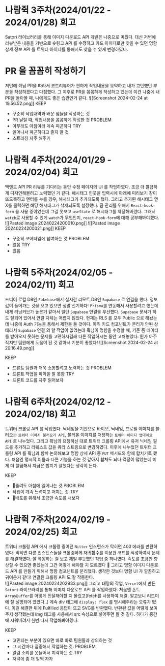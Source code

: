 # 나람쥑 3주차(2024/01/22 - 2024/01/28) 회고
Satori 라이브러리를 통해 이미지 다운로드 API 개발은 나중으로 미뤘다. 대신 저번에 리뷰받은 내용을 기반으로 숏링크 API 를 수정하고 카드 아이디로만 찾을 수 있던 명함 상세 정보 API 를 트위터 아이디를 통해서도 찾을 수 있게 변경하였다. 
# PR 을 꼼꼼히 작성하기
저번에 쥑님 PR을 따라서 코드리뷰어가 편하게 작업내용을 요약하고 내가 고민했던 부분을 작성하겠다고 다짐했다. 그 이후로 PR을 꼼꼼하게 작성하고 있는데 이건 나중에 내 PR을 돌아볼 때, 나에게도 좋은 습관인거 같다. 
![[Screenshot 2024-02-24 at 19.56.52.png]]
KEEP
- 꾸준히 작업내역과 배운 점들을 작성하는 것
- PR 날릴 때, 작업내용을 꼼꼼하게 작성한 것
PROBLEM
- 아무래도 아침이라 계속 피곤하다
TRY
- 일어나서 피곤하다고 졸지 말 것
- 스트레칭 자주 해주기
# 나람쥑 4주차(2024/01/29 - 2024/02/04) 회고
백엔드 API PR 리뷰를 기다리는 동안 수정 페이지의 UI 를 작업하였다. 조금 더 깔끔하게 디자인해볼려고 노력했던 거 같다. 해시태그 인풋을 입력시에 아래에 미리보기 창이 뜨도록하고 엔터를 누를 경우, 해시태그가 추가되도록 했다. 그리고 추가된 해시태그 옆 X를 클릭하면 해당 해시태그가 삭제되도록 설정했다. 
폼 관리를 위해서 `React-hook-form` 을 사용 중이었는데 그걸 못보고 `useState` 로 해시태그를 저장해버렸다. 그래서 `watch`로 사용할 수 있게 `watch`가 무엇인지, `react-hook-form`에 대해 공부해봐야겠다.
![[Pasted image 20240224200010.png]]
![[Pasted image 20240224200021.png]]
KEEP
- 꾸준히 코어타임에 참여하는 것
PROBLEM
- 없음
TRY
- 없음
# 나람쥑 5주차(2024/02/05 - 2024/02/11) 회고
드디어 로컬 DB인 `Fakebase`에서 실시간 리모트 DB인 `Supabase` 로 연결을 했다. 정보값이 들어가는 것을 보고 있으면 정말 신기하다! `Prisma`를 연동해서 사용할려고 했는데 내게 러닝커브가 높은거 같아서 일단 `Supabase` 연결을 우선했다. `Supabase` 문서가 하도 잘되어 있어서 연결 자체는 어렵지 않았다. 현재는 RLS 를 모두 Public 으로 해놨는데 나중에 Auth 기능을 통해서 제한을 둘 것이다. 
아직 카드 컴포넌트가 분리가 안된 상태라서 `Supabase` 연결 외 할 작업이 없었는데 쥑님이 명함을 수정할 때, 기존 폼 데이터를 받아오지 못하는 문제를 고민하시길래 다른 작업하시는 동안 고쳐놓았다. 뭔가 아주 작지만 팀원에게 도움이 된 것 같아서 기분이 좋았다! 
![[Screenshot 2024-02-24 at 20.16.49.png]]

KEEP
- 프론트 팀원과 더욱 소통할려고 노력하는 것
PROBLEM
- 프론트 작업을 파악을 잘 못함
TRY
- 프론트 코드를 자주 읽어보자
# 나람쥑 6주차(2024/02/12 - 2024/02/18) 회고
트위터 크롤링 API 를 작업했다. 닉네임을 기반으로 바이오, 닉네임, 프로필 이미지를 불러오는 `트위터 이미지 불러오기 API`, 불러온 이미지를 저장하는 `트위터 이미지 업데이트 API` 로 나누었다. 그리고 쥑님의 요청하신 대로 트위터 크롤링 API에서 유저 닉네임 필드를 추가하고 리퀘스트 값을 쿼리 스트링으로 변경하였다. 
이후에 나누었던 트위터 크롤링 API 를 쥑님과 함께 논의해보고 명함 상세 API 중 `PUT` 메서드와 함께 합치기로 했다. 처음엔 명시적 이름과 다른 기능을 하는 것 같아서 합쳐도 되나 걱정이 많았는데 이게 더 깔끔해서 지금은 합치기 잘했다는 생각이 든다. 

KEEP
- 졸려도 아침에 일어나는 것
PROBLEM
- 작업이 계속 느려지고 쳐지는 것
TRY
- 배포를 위해서 조금만 속도를 내보자
# 나람쥑 7주차(2024/02/19 - 2024/02/25) 회고
트위터 크롤링 API 에서 크롤링 중이던 `Nitter` 인스턴스가 막히면 403 에러를 반환하였다. 막히면 다른 인스턴스들을 크롤링하게 재귀함수를 이용한 코드를 작성하여서 문제를 해결하였다. 잘 작동하는 걸 보고 제일 뿌듯했던 작업 중 하나였다. 속도를 조금만 향상할 수 있으면 좋겠는데 그건 어떻게 해야할 지 모르겠다 🤣
그리고 명함 이미지 다운로드 API 를 만들기 위해서 명함 컴포넌트를 분리했다. 생각한 것보다 명함 UI 가 깔끔하고 귀여운거 같다! 연결된 크롤링 API 도 잘 작동한다.  
![[Pasted image 20240224202933.png]]
그리고 대망의 작업, `Vercel`에서 만든 `Satori` 라이브러리를 통해 이미지 다운로드 API 를 작업하였다. 처음엔 폰트 `ArrayBuffer`를 어떻게 전달해야할 지 몰랐고(fetch를 사용하여 해결. 알고보니 리드미에 잘 설명되어 있었다..) 계속 div 태그에 `display: flex` 를 명시해주라는 오류가 떴다. 이걸 해결한 뒤에 Fulfilled 응답이 뜨고 SVG를 반환했다. 반환된 값을 어떻게 보여주지 생각했는데 img 태그를 사용해서 src 속성으로 넣어주면 될 것 같다. 하다가 중간에 지워버려서 한번 다시 작업해봐야겠다.

KEEP
- 고민되는 부분이 있으면 바로 바로 팀원들과 상의하는 것
- 그 시간마다 집중해서 작업하는 것.
PROBLEM
- 알람 소리를 못들어서 지각하는 것
TRY
- 저녁에 좀 더 일찍 자자